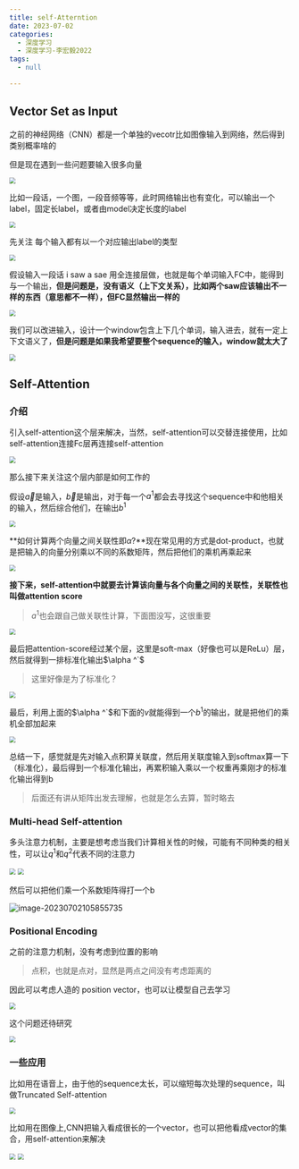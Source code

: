 ```yaml
---
title: self-Atterntion
date: 2023-07-02 
categories: 
  - 深度学习
  - 深度学习-李宏毅2022
tags: 
  - null

---
```


## **Vector Set as Input**

之前的神经网络（CNN）都是一个单独的vecotr比如图像输入到网络，然后得到类别概率啥的

但是现在遇到一些问题要输入很多向量

<img src="https://typora-1309665611.cos.ap-nanjing.myqcloud.com/typora/image-20230702093352267.png" style="zoom:70%">

比如一段话，一个图，一段音频等等，此时网络输出也有变化，可以输出一个label，固定长label，或者由model决定长度的label

<img src="https://typora-1309665611.cos.ap-nanjing.myqcloud.com/typora/image-20230702100206855.png" style="zoom:70%">



先关注 每个输入都有以一个对应输出label的类型

<img src="https://typora-1309665611.cos.ap-nanjing.myqcloud.com/typora/image-20230702100501681.png" style="zoom:70%">

假设输入一段话 i saw a sae   用全连接层做，也就是每个单词输入FC中，能得到与一个输出，**但是问题是，没有语义（上下文关系），比如两个saw应该输出不一样的东西（意思都不一样），但FC显然输出一样的**

<img src="https://typora-1309665611.cos.ap-nanjing.myqcloud.com/typora/image-20230702100821597.png" style="zoom:70%">



我们可以改进输入，设计一个window包含上下几个单词，输入进去，就有一定上下文语义了，**但是问题是如果我希望要整个sequence的输入，window就太大了**

<img src="https://typora-1309665611.cos.ap-nanjing.myqcloud.com/typora/image-20230702100559782.png" style="zoom:70%">

## Self-Attention

### 介绍

引入self-attention这个层来解决，当然，self-attention可以交替连接使用，比如self-attention连接Fc层再连接self-attention



<img src="https://typora-1309665611.cos.ap-nanjing.myqcloud.com/typora/image-20230702101325822.png" style="zoom:70%">

那么接下来关注这个层内部是如何工作的

假设$\vec{a}$是输入，$\vec{b}$是输出，对于每一个$a^1$都会去寻找这个sequence中和他相关的输入，然后综合他们，在输出$b^1$

<img src="https://typora-1309665611.cos.ap-nanjing.myqcloud.com/typora/image-20230702102401182.png" style="zoom:70%">



**如何计算两个向量之间关联性即$\alpha$?**现在常见用的方式是dot-product，也就是把输入的向量分别乘以不同的系数矩阵，然后把他们的乘机再乘起来

<img src="https://typora-1309665611.cos.ap-nanjing.myqcloud.com/typora/image-20230702102747888.png" style="zoom:70%">

**接下来，self-attention中就要去计算该向量与各个向量之间的关联性，关联性也叫做attention score** 

>$a^1$也会跟自己做关联性计算，下面图没写，这很重要

<img src="https://typora-1309665611.cos.ap-nanjing.myqcloud.com/typora/image-20230702103059864.png" style="zoom:70%">

最后把attention-score经过某个层，这里是soft-max（好像也可以是ReLu）层，然后就得到一排标准化输出$\alpha ^`$

> 这里好像是为了标准化？

<img src="https://typora-1309665611.cos.ap-nanjing.myqcloud.com/typora/image-20230702103553433.png" style="zoom:70%">

最后，利用上面的$\alpha ^`$和下面的$v$就能得到一个$b^1$的输出，就是把他们的乘机全部加起来

<img src="https://typora-1309665611.cos.ap-nanjing.myqcloud.com/typora/image-20230702104002030.png" style="zoom:70%">

总结一下，感觉就是先对输入点积算关联度，然后用关联度输入到softmax算一下（标准化），最后得到一个标准化输出，再累积输入乘以一个权重再乘刚才的标准化输出得到b

> 后面还有讲从矩阵出发去理解，也就是怎么去算，暂时略去

### **Multi-head Self-attention**

多头注意力机制，主要是想考虑当我们计算相关性的时候，可能有不同种类的相关性，可以让$q^1$和$q^2$代表不同的注意力

<img src="https://typora-1309665611.cos.ap-nanjing.myqcloud.com/typora/image-20230702105439545.png" style="zoom:70%">



<img src="https://typora-1309665611.cos.ap-nanjing.myqcloud.com/typora/image-20230702105750394.png" style="zoom:70%">

然后可以把他们乘一个系数矩阵得打一个b

![image-20230702105855735](https://typora-1309665611.cos.ap-nanjing.myqcloud.com/typora/image-20230702105855735.png)

### Positional Encoding

之前的注意力机制，没有考虑到位置的影响

> 点积，也就是点对，显然是两点之间没有考虑距离的

因此可以考虑人造的 position vector，也可以让模型自己去学习

<img src="https://typora-1309665611.cos.ap-nanjing.myqcloud.com/typora/image-20230702110033384.png" style="zoom:70%">

这个问题还待研究

<img src="https://typora-1309665611.cos.ap-nanjing.myqcloud.com/typora/image-20230702110225858.png" style="zoom:70%">

### 一些应用

比如用在语音上，由于他的sequence太长，可以缩短每次处理的sequence，叫做Truncated Self-attention

<img src="https://typora-1309665611.cos.ap-nanjing.myqcloud.com/typora/image-20230702111144562.png" style="zoom:70%">

比如用在图像上,CNN把输入看成很长的一个vector，也可以把他看成vector的集合，用self-attention来解决

<img src="https://typora-1309665611.cos.ap-nanjing.myqcloud.com/typora/image-20230702111447641.png" style="zoom:70%">

<img src="https://typora-1309665611.cos.ap-nanjing.myqcloud.com/typora/image-20230702111322252.png" style="zoom:70%" style="zoom:70%">

